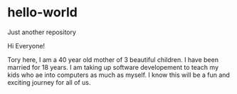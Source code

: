 # hello-world
Just another repository

Hi Everyone! 

Tory here, I am a 40 year old mother of 3 beautiful children. I have been married for 18 years. I am taking up software developement to teach my kids who ae into computers as much as myself. I know this will be a fun and exciting journey for all of us. 
